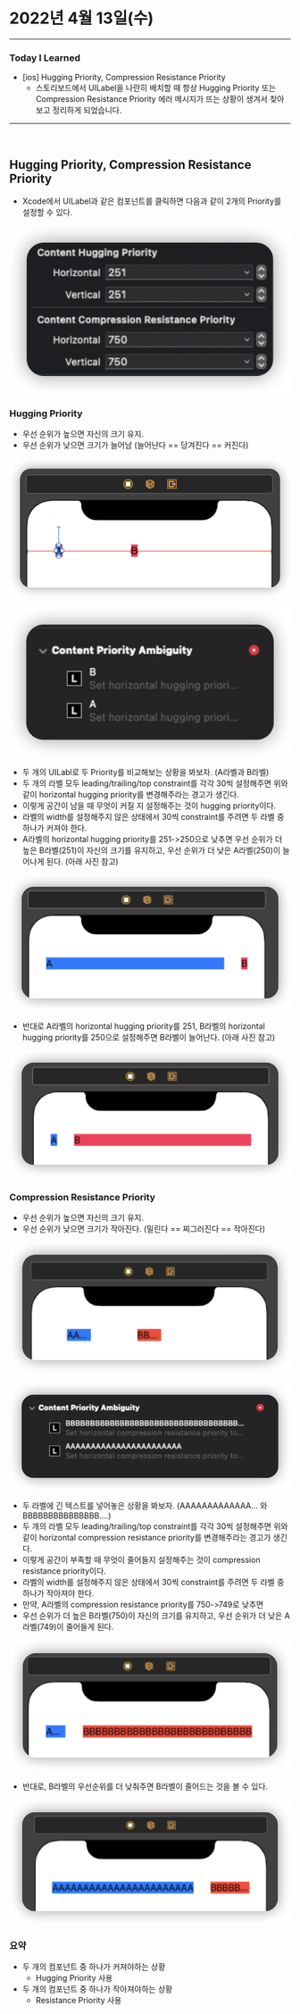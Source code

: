 # 2022년 4월 13일(수)

---

### Today I Learned 

- [ios] Hugging Priority, Compression Resistance Priority 
  - 스토리보드에서 UILabel을 나란히 배치할 때 항상 Hugging Priority 또는 Compression Resistance Priority 에러 메시지가 뜨는 상황이 생겨서 찾아보고 정리하게 되었습니다.

---

<br>

## Hugging Priority, Compression Resistance Priority 

- Xcode에서 UILabel과 같은 컴포넌트를 클릭하면 다음과 같이 2개의 Priority를 설정할 수 있다. 

![](https://github.com/myungsun7782/TIL/blob/main/image/priority.png?raw=true)

### Hugging Priority

- 우선 순위가 높으면 자신의 크기 유지. 
- 우선 순위가 낮으면 크기가 늘어남 (늘어난다 == 당겨진다 == 커진다)

![screen1](https://github.com/myungsun7782/TIL/blob/main/image/hp1.png?raw=true)

![screen2](https://github.com/myungsun7782/TIL/blob/main/image/hp2.png?raw=true)

- 두 개의 UILabl로 두 Priority를 비교해보는 상황을 봐보자. (A라벨과 B라벨)
- 두 개의 라벨 모두 leading/trailing/top constraint를 각각 30씩 설정해주면 위와 같이 horizontal hugging priority를 변경해주라는 경고가 생긴다.
- 이렇게 공간이 남을 때 무엇이 커질 지 설정해주는 것이 hugging priority이다.
- 라벨의 width를 설정해주지 않은 상태에서 30씩 constraint를 주려면 두 라벨 중 하나가 커져야 한다.
- A라벨의 horizontal hugging priority를 251->250으로 낮추면 우선 순위가 더 높은 B라벨(251)이 자신의 크기를 유지하고, 우선 순위가 더 낮은 A라벨(250)이 늘어나게 된다. (아래 사진 참고)

![](https://github.com/myungsun7782/TIL/blob/main/image/hp3.png?raw=true)

- 반대로 A라벨의 horizontal hugging priority를 251, B라벨의 horizontal hugging priority를 250으로 설정해주면 B라벨이 늘어난다. (아래 사진 참고)

![](https://github.com/myungsun7782/TIL/blob/main/image/hp4.png?raw=true)

### Compression Resistance Priority 

- 우선 순위가 높으면 자신의 크기 유지. 
- 우선 순위가 낮으면 크기가 작아진다. (밀린다 == 찌그러진다 == 작아진다)

![](https://github.com/myungsun7782/TIL/blob/main/image/crp1.png?raw=true)

![](https://github.com/myungsun7782/TIL/blob/main/image/crp2.png?raw=true)

- 두 라벨에 긴 텍스트를 넣어놓은 상황을 봐보자. (AAAAAAAAAAAAA... 와 BBBBBBBBBBBBBBB....)
- 두 개의 라벨 모두 leading/trailing/top constraint를 각각 30씩 설정해주면 위와 같이 horizontal compression resistance priority를 변경해주라는 경고가 생긴다.
- 이렇게 공간이 부족할 때 무엇이 줄어들지 설정해주는 것이 compression resistance priority이다.
- 라벨의 width를 설정해주지 않은 상태에서 30씩 constraint를 주려면 두 라벨 중 하나가 작아져야 한다.
- 만약, A라벨의 compression resistance priority를 750->749로 낮추면 
- 우선 순위가 더 높은 B라벨(750)이 자신의 크기를 유지하고, 우선 순위가 더 낮은 A라벨(749)이 줄어들게 된다.

![](https://github.com/myungsun7782/TIL/blob/main/image/crp3.png?raw=true)

- 반대로, B라벨의 우선순위를 더 낮춰주면 B라벨이 줄어드는 것을 볼 수 있다.

![](https://github.com/myungsun7782/TIL/blob/main/image/crp4.png?raw=true)

### 요약

- 두 개의 컴포넌트 중 하나가 커져야하는 상황
  - Hugging Priority 사용
- 두 개의 컴포넌트 중 하나가 작아져야하는 상황
  - Resistance Priority 사용